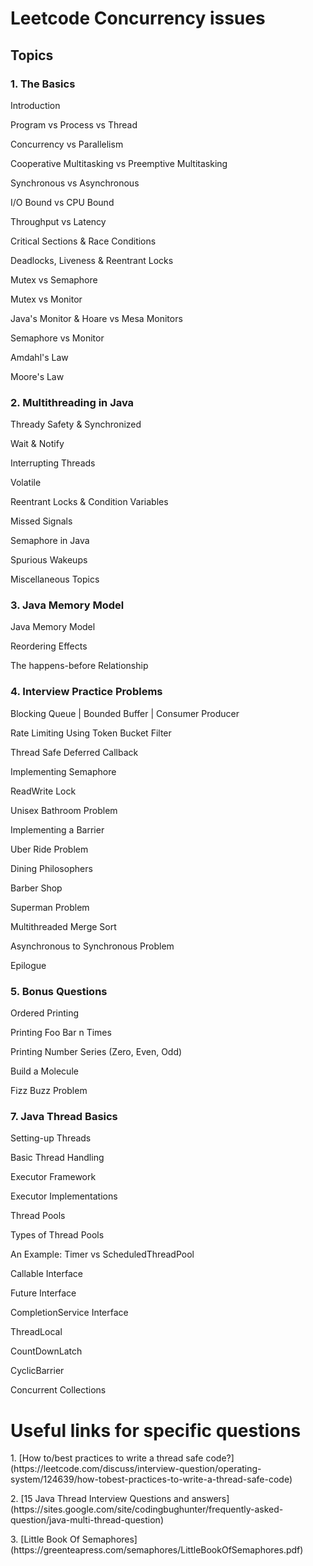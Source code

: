 
# Leetcode Concurrency issues
## Topics
### 1. The Basics
<p>Introduction
<p>Program vs Process vs Thread
<p>Concurrency vs Parallelism
<p>Cooperative Multitasking vs Preemptive Multitasking
<p>Synchronous vs Asynchronous
<p>I/O Bound vs CPU Bound
<p>Throughput vs Latency
<p>Critical Sections & Race Conditions
<p>Deadlocks, Liveness & Reentrant Locks
<p>Mutex vs Semaphore
<p>Mutex vs Monitor
<p>Java's Monitor & Hoare vs Mesa Monitors
<p>Semaphore vs Monitor
<p>Amdahl's Law
<p>Moore's Law

### 2. Multithreading in Java
<p>Thready Safety & Synchronized
<p>Wait & Notify
<p>Interrupting Threads
<p>Volatile
<p>Reentrant Locks & Condition Variables
<p>Missed Signals
<p>Semaphore in Java
<p>Spurious Wakeups
<p>Miscellaneous Topics

### 3. Java Memory Model
<p>Java Memory Model
<p>Reordering Effects
<p>The happens-before Relationship
  
### 4. Interview Practice Problems
<p>Blocking Queue | Bounded Buffer | Consumer Producer
<p>Rate Limiting Using Token Bucket Filter
<p>Thread Safe Deferred Callback
<p>Implementing Semaphore
<p>ReadWrite Lock
<p>Unisex Bathroom Problem
<p>Implementing a Barrier
<p>Uber Ride Problem
<p>Dining Philosophers
<p>Barber Shop
<p>Superman Problem
<p>Multithreaded Merge Sort
<p>Asynchronous to Synchronous Problem
<p>Epilogue

### 5. Bonus Questions
<p>Ordered Printing
<p>Printing Foo Bar n Times
<p>Printing Number Series (Zero, Even, Odd)
<p>Build a Molecule
<p>Fizz Buzz Problem
 
### 7. Java Thread Basics
<p>Setting-up Threads
<p>Basic Thread Handling
<p>Executor Framework
<p>Executor Implementations
<p>Thread Pools
<p>Types of Thread Pools
<p>An Example: Timer vs ScheduledThreadPool
<p>Callable Interface
<p>Future Interface
<p>CompletionService Interface
<p>ThreadLocal
<p>CountDownLatch
<p>CyclicBarrier
<p>Concurrent Collections

# Useful links for specific questions
<p>1. [How to/best practices to write a thread safe code?] (https://leetcode.com/discuss/interview-question/operating-system/124639/how-tobest-practices-to-write-a-thread-safe-code)
<p>2. [15 Java Thread Interview Questions and answers] (https://sites.google.com/site/codingbughunter/frequently-asked-question/java-multi-thread-question)
<p>3. [Little Book Of Semaphores] (https://greenteapress.com/semaphores/LittleBookOfSemaphores.pdf)
